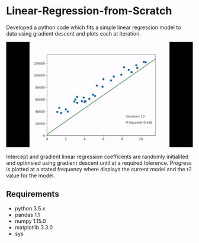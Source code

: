# Linear-Regression-from-Scratch
Developed a python code which fits a simple linear regression model to data using gradient descent and plots each at iteration.

![Test video 1](Linear_regression_video.gif)

Intercept and gradient linear regression coefficents are randomly initialited and optimsied using gradient descent until at a required tolerence. Progress is plotted at a stated frequency where displays the current model and the r2 value for the model.


## Requirements
* python 3.5.x
* pandas 1.1
* numpy 1.15.0
* matplotlib 3.3.0
* sys
